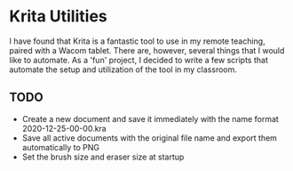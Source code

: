 # Krita Utilities

I have found that Krita is a fantastic tool to use in my remote teaching, paired with a Wacom tablet. There are, however, several things that I would like to automate. As a 'fun' project, I decided to write a few scripts that automate the setup and utilization of the tool in my classroom.

## TODO

* Create a new document and save it immediately with the name format 2020-12-25-00-00.kra
* Save all active documents with the original file name and export them automatically to PNG
* Set the brush size and eraser size at startup
